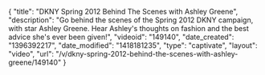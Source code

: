 {
    "title": "DKNY Spring 2012 Behind The Scenes with Ashley Greene",
    "description": "Go behind the scenes of the Spring 2012 DKNY campaign, with star Ashley Greene. Hear Ashley's thoughts on fashion and the best advice she's ever been given!",
    "videoid": "149140",
    "date_created": "1396392217",
    "date_modified": "1418181235",
    "type": "captivate",
    "layout": "video",
    "url": "\/v\/dkny-spring-2012-behind-the-scenes-with-ashley-greene\/149140"
}